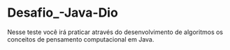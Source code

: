 # Desafio_-Java-Dio
Nesse teste você irá praticar através do desenvolvimento de algoritmos os conceitos de pensamento computacional em Java.
